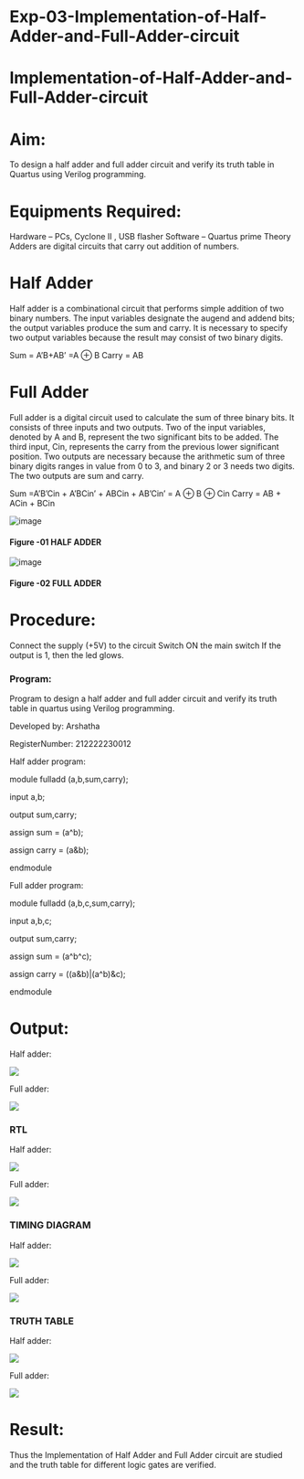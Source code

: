 # Exp-03-Implementation-of-Half-Adder-and-Full-Adder-circuit

# Implementation-of-Half-Adder-and-Full-Adder-circuit

# Aim:
To design a half adder and full adder circuit and verify its truth table in Quartus using Verilog programming.

# Equipments Required:
Hardware – PCs, Cyclone II , USB flasher
Software – Quartus prime
Theory
Adders are digital circuits that carry out addition of numbers.

# Half Adder
Half adder is a combinational circuit that performs simple addition of two binary numbers. The input variables designate the augend and addend bits; the output variables produce the sum and carry. It is necessary to specify two output variables because the result may consist of two binary digits.

Sum = A’B+AB’ =A ⊕ B Carry = AB

# Full Adder
Full adder is a digital circuit used to calculate the sum of three binary bits. It consists of three inputs and two outputs. Two of the input variables, denoted by A and B, represent the two significant bits to be added. The third input, Cin, represents the carry from the previous lower significant position. Two outputs are necessary because the arithmetic sum of three binary digits ranges in value from 0 to 3, and binary 2 or 3 needs two digits. The two outputs are sum and carry.

Sum =A’B’Cin + A’BCin’ + ABCin + AB’Cin’ = A ⊕ B ⊕ Cin Carry = AB + ACin + BCin

 ![image](https://user-images.githubusercontent.com/36288975/163552156-a13e5a56-c638-4110-97d9-8896907c8d25.png)

#### Figure -01 HALF ADDER 


![image](https://user-images.githubusercontent.com/36288975/163552057-b3547877-6d07-45b4-b7e0-bcfebfad9e1d.png)

#### Figure -02 FULL ADDER 

# Procedure:

Connect the supply (+5V) to the circuit
Switch ON the main switch
If the output is 1, then the led glows.
### Program:

Program to design a half adder and full adder circuit and verify its truth table in quartus using Verilog programming.

Developed by: Arshatha 

RegisterNumber: 212222230012

Half adder program:

module fulladd (a,b,sum,carry);

input a,b;

output sum,carry;

assign sum = (a^b);

assign carry = (a&b);

endmodule


Full adder program:

module fulladd (a,b,c,sum,carry);

input a,b,c;

output sum,carry;

assign sum = (a^b^c);

assign carry = ((a&b)|(a^b)&c);

endmodule


# Output:

Half adder:

![](./01.png)

Full adder:

![](./02.png)


### RTL

Half adder:

![](./03.png)

Full adder:

![](./04.png)


### TIMING DIAGRAM

Half adder:

![](./05.png)

Full adder:

![](./06.png)


### TRUTH TABLE 

Half adder:

![](./07.png)

Full adder:

![](./08.png)


# Result:

Thus the Implementation of Half Adder and Full Adder circuit are studied and the truth table for different logic gates are verified.
